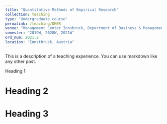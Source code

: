 ```yaml
---
title: "Quantitative Methods of Empirical Research"
collection: teaching
type: "Undergraduate course"
permalink: /teaching/QMER
venue: "Management Center Innsbruck, Department of Business & Management"
semester: "2019W, 2020W, 2021W"
ord_num: 2021.2
location: "Innstbruck, Austria"
---
```



This is a description of a teaching experience. You can use markdown like any other post.

Heading 1


Heading 2
======

Heading 3
======
